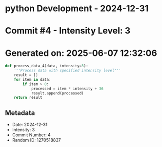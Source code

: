 ﻿# python Development - 2024-12-31
# Commit #4 - Intensity Level: 3
# Generated on: 2025-06-07 12:32:06
```python
def process_data_4(data, intensity=3):
    '''Process data with specified intensity level'''
    result = []
    for item in data:
        if item > 0:
            processed = item * intensity + 36
            result.append(processed)
    return result
```
## Metadata
- Date: 2024-12-31
- Intensity: 3
- Commit Number: 4
- Random ID: 1270518837
